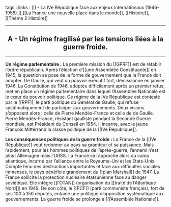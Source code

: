 tags : 
links : [[I - La IVe République face aux enjeux internationaux (1946-1958).]],[[La France une nouvelle place dans le monde]], [[Histoire]], [[Thème 2 Histoire]]

****

<h2 style="text-align: center;"> A - Un régime fragilisé par les tensions liées à la guerre froide. </h2>

****

**Un régime parlementaire :**  La première mission du [[GPRF]] est de rétablir l’ordre républicain. Après l’élection d’[[une Assemblée Constituante]] en 1945, la question se pose de la forme de gouvernement que la France doit adopter. De Gaulle, qui veut un pouvoir exécutif fort, démissionne en janvier 1946. La Constitution de 1946, adoptée difficilement après un premier refus, met en place un régime parlementaire dans lequel l’Assemblée Nationale est le cœur du pouvoir politique. Ce régime de la IVe République est contesté par le [[RPF]], le parti politique du Général de Gaulle, qui refuse systématiquement de participer aux gouvernements. Deux visions s’opposent alors : celle de Pierre Mendès-France et celle de de Gaulle. Pierre Mendès-France, résistant gaulliste pendant la Seconde Guerre mondiale, est Président du Conseil en 1954. Il incarne, avec le jeune François Mitterrand la classe politique de la [[IVe République]]. 

**Les conséquences politiques de la guerre froide :** La France de la [[IVe République]] veut redonner au pays sa grandeur et sa puissance. Mais rapidement, pour les hommes politiques de l’après-guerre, l’ennemi n’est plus l’Allemagne mais l’URSS. La France se rapproche alors du camp atlantique, incarné par l’alliance entre le Royaume-Uni et les États-Unis. Compte tenu des destructions importantes et face aux difficultés sociales immenses, le pays bénéficie grandement du [[plan Marshall]] de 1947. La France sollicite la protection nucléaire étatsunienne face au danger soviétique. Elle intègre [[l’OTAN]] (organisation du [[traité de l’Atlantique Nord]]) en 1949.  De son côté, le [[PCF]] (parti communiste français), fort de ses 100 à 150 députés, entame une politique d’opposition systématique aux gouvernements. La guerre froide se prolonge à [[l’Assemblée Nationale]].